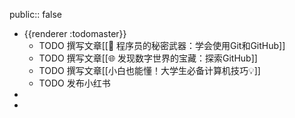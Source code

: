 public:: false

- {{renderer :todomaster}}
	- TODO 撰写文章[[🚀 程序员的秘密武器：学会使用Git和GitHub]]
	- TODO 撰写文章[[🌐 发现数字世界的宝藏：探索GitHub]]
	- TODO 撰写文章[[小白也能懂！大学生必备计算机技巧💡]]
	- TODO 发布小红书
-
-